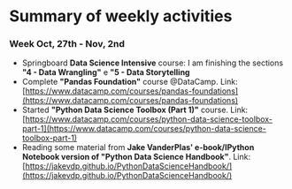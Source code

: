 # Summary of weekly activities

### Week Oct, 27th - Nov, 2nd 
* Springboard **Data Science Intensive** course: I am finishing the sections **"4 - Data Wrangling"** e **"5 - Data Storytelling**
* Complete **"Pandas Foundation"** course @DataCamp. Link: [https://www.datacamp.com/courses/pandas-foundations](https://www.datacamp.com/courses/pandas-foundations) 
* Started **"Python Data Science Toolbox (Part 1)"** course. Link: [https://www.datacamp.com/courses/python-data-science-toolbox-part-1](https://www.datacamp.com/courses/python-data-science-toolbox-part-1)
* Reading some material from **Jake VanderPlas' e-book/IPython Notebook version of "Python Data Science Handbook"**. Link: [https://jakevdp.github.io/PythonDataScienceHandbook/](https://jakevdp.github.io/PythonDataScienceHandbook/) 
